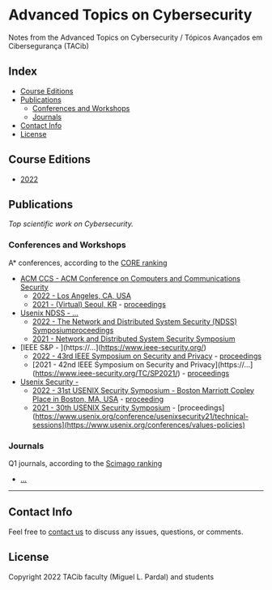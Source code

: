 # Advanced Topics on Cybersecurity

Notes from the Advanced Topics on Cybersecurity / Tópicos Avançados em Cibersegurança (TACib)

## Index

* [Course Editions](#course-editions)
* [Publications](#publications)
    * [Conferences and Workshops](#conferences-and-workshops)
    * [Journals](#journals)
* [Contact Info](#contact-info)
* [License](#license)

## Course Editions

* [2022](2022/)

## Publications

*Top scientific work on Cybersecurity.*

### Conferences and Workshops

A\* conferences, according to the [CORE ranking](http://portal.core.edu.au/conf-ranks/)

* [ACM CCS - ACM Conference on Computers and Communications Security](https://www.sigsac.org/ccs/)
    * [2022 - Los Angeles, CA, USA](https://www.sigsac.org/ccs/CCS2022/)
    * [2021 - (Virtual) Seoul, KR](https://www.sigsac.org/ccs/CCS2021/) - [proceedings](https://dl.acm.org/doi/proceedings/10.1145/3460120)
* [Usenix NDSS - ...](https://...)
    * [2022 - The Network and Distributed System Security (NDSS) Symposium](https://www.ndss-symposium.org/ndss2022/)[proceedings](https://www.ndss-symposium.org/ndss2022/registration-information/)
    * [2021 - Network and Distributed System Security Symposium](https://www.ndss-symposium.org/ndss2021/)
* [IEEE S&P - ](https://...](https://www.ieee-security.org/)
    * [2022 - 43rd IEEE Symposium on Security and Privacy](https://www.ieee-security.org/TC/SP2022/) - [proceedings](https://www.computer.org/csdl/proceedings/sp/2022/1wKCdeg89vq)
    * [2021 - 42nd IEEE Symposium on Security and Privacy](https://...](https://www.ieee-security.org/TC/SP2021/) - [proceedings](https://...)
* [Usenix Security - ](https://...)
    * [2022 - 31st USENIX Security Symposium -  Boston Marriott Copley Place in Boston, MA, USA](https://www.usenix.org/conference/usenixsecurity22) - [proceeding](https://www.usenix.org/conference/usenixsecurity22/call-for-papers)
    * [2021 - 30th USENIX Security Symposium](https://www.usenix.org/conference/usenixsecurity21) - [proceedings](https://www.usenix.org/conference/usenixsecurity21/technical-sessions](https://www.usenix.org/conferences/values-policies)


### Journals

Q1 journals, according to the [Scimago ranking](https://www.scimagojr.com/)

* [...](https://...)

----

## Contact Info

Feel free to [contact us](mailto:meic-sirs@disciplinas.tecnico.ulisboa.pt) to discuss any issues, questions, or comments.

## License

Copyright 2022 TACib faculty (Miguel L. Pardal) and students
